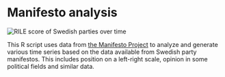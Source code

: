 # Manifesto analysis

![RILE score of Swedish parties over time](/urdh/r-things/raw/master/manifesto/sample.png)

This R script uses data from [the Manifesto Project][manifesto-project] to analyze and generate various time series based on the data available from Swedish party manifestos. This includes position on a left-right scale, opinion in some political fields and similar data.

[manifesto-project]: https://manifesto-project.wzb.eu
